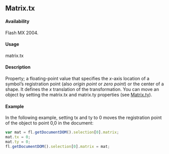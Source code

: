 ## Matrix.tx

#### Availability

Flash MX 2004.

#### Usage

matrix.tx

#### Description

Property; a floating-point value that specifies the *x*-axis location of a symbol’s registration point (also *origin point* or
*zero point*) or the center of a shape. It defines the *x* translation of the transformation.
You can move an object by setting the matrix.tx and matrix.ty properties (see [Matrix.ty](../Matrix_object/Matrix5.md)).

#### Example

In the following example, setting tx and ty to 0 moves the registration point of the object to point 0,0 in the document:

```javascript
var mat = fl.getDocumentDOM().selection[0].matrix;
mat.tx = 0;
mat.ty = 0;
fl.getDocumentDOM().selection[0].matrix = mat;
```

